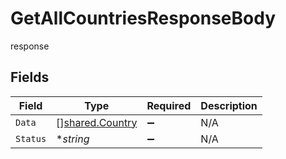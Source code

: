 # GetAllCountriesResponseBody

response


## Fields

| Field                                              | Type                                               | Required                                           | Description                                        |
| -------------------------------------------------- | -------------------------------------------------- | -------------------------------------------------- | -------------------------------------------------- |
| `Data`                                             | [][shared.Country](../../models/shared/country.md) | :heavy_minus_sign:                                 | N/A                                                |
| `Status`                                           | **string*                                          | :heavy_minus_sign:                                 | N/A                                                |